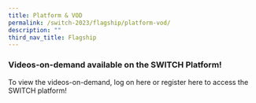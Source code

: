 ```yaml
---
title: Platform & VOD
permalink: /switch-2023/flagship/platform-vod/
description: ""
third_nav_title: Flagship
---
```

### Videos-on-demand available on the SWITCH Platform!

To view the videos-on-demand, log on here or register here to access the SWITCH platform!